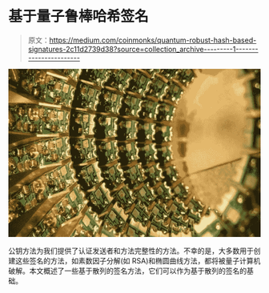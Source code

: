 # 基于量子鲁棒哈希签名

> 原文：<https://medium.com/coinmonks/quantum-robust-hash-based-signatures-2c11d2739d38?source=collection_archive---------1----------------------->

![](img/cf56fa2ced43e41d2e6982d1d0baea3c.png)

公钥方法为我们提供了认证发送者和方法完整性的方法。不幸的是，大多数用于创建这些签名的方法，如素数因子分解(如 RSA)和椭圆曲线方法，都将被量子计算机破解。本文概述了一些基于散列的签名方法，它们可以作为基于散列的签名的基础。